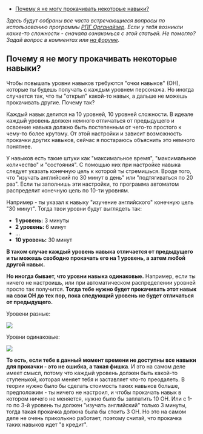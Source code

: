 <!--
Title: FAQ РПГ Органайзер
PostId: 
Published: true
-->

- [Почему я не могу прокачивать некоторые навыки?](#почему-я-не-могу-прокачивать-некоторые-навыки)

*Здесь будут собраны все часто встречающиеся вопросы по использованию программы [РПГ Органайзер](https://nerdistway.blogspot.com/2013/07/mylife-rpg-organizer.html). Если у тебя возникли какие-то сложности - сначала ознакомься с этой статьей. Не помогло? Задай вопрос в комментах или [на форуме](http://rpg-organizer.107353.n8.nabble.com/).*

## Почему я не могу прокачивать некоторые навыки?

Чтобы повышать уровни навыков требуются "очки навыков" (ОН), которые ты будешь получать с каждым уровнем персонажа. Но иногда случается так, что ты "открыл" какой-то навык, а дальше не можешь прокачивать другие. Почему так?

Каждый навык делится на 10 уровней, 10 уровней сложности. В идеале каждый уровень должен немного отличаться от предыдущего и освоение навыка должно быть постепенным от чего-то простого к чему-то более крутому. От этой настройки и зависит возможность прокачки других навыков, сейчас я постараюсь объяснить это немного понятнее.

У навыков есть такие штуки как "максимальное время", "максимальное количество" и "состояния". С помощью них при настройке навыка следует указать конечную цель к которой ты стремишься. Вроде того, что "изучать английский по 30 минут в день" или "подтягиваться по 20 раз". Если ты заполнишь эти настройки, то программа автоматом распределит конечную цель по 10-ти уровням.

Например - ты указал к навыку "изучение английского" конечную цель "30 минут". Тогда твои уровни будут выглядеть так:

- **1 уровень:** 3 минуты
- **2 уровень:** 6 минут
- ...
- **10 уровень:** 30 минут

**В таком случае каждый уровень навыка отличается от предыдущего и ты можешь свободно прокачать его на 1 уровень, а затем любой другой навык.**

**Но иногда бывает, что уровни навыка одинаковые.** Например, если ты ничего не настроишь, или при автоматическом распределении уровней просто так получится. **Тогда тебе нужно будет прокачивать этот навык на свои ОН до тех пор, пока следующий уровень не будет отличаться от предыдущего.**

Уровени разные:

![](https://cdn.jsdelivr.net/gh/pashkas/levelupblog/C:\Users\tretyakovpk\Documents\GoogleChromePortable\GtProj\levelupblog\2020%20-%20FAQ%20РПГ%20Органайзер/УровниРазные.jpg)

Уровни одинаковые:

![](https://cdn.jsdelivr.net/gh/pashkas/levelupblog/C:\Users\tretyakovpk\Documents\GoogleChromePortable\GtProj\levelupblog\2020%20-%20FAQ%20РПГ%20Органайзер/УровниОдинаковые.jpg)

**То есть, если тебе в данный момент времени не доступны все навыки для прокачки - это не ошибка, а такая фишка**. И это на самом деле имеет смысл, потому что каждый уровень должен быть какой-то ступенькой, которая меняет тебя и заставляет что-то преодалеть. В теории нужно было бы сделать стоимость таких навыков больше, предположим - ты ничего не настроил, и чтобы прокачать навык в котором ничего не меняется, нужно было бы заплатить 10 ОН. Или с 1-го по 3-й уровень ты должен "изучать английский" только 3 минуты, тогда такая прокачка должна была бы стоить 3 ОН. Но это на самом деле не очень приколькно работает, поэтому считай, что прокачка таких навыков идет "в кредит".